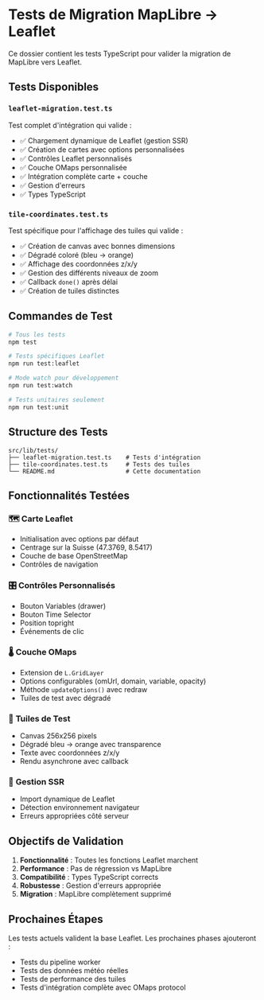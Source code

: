 # Tests de Migration MapLibre → Leaflet

Ce dossier contient les tests TypeScript pour valider la migration de MapLibre vers Leaflet.

## Tests Disponibles

### `leaflet-migration.test.ts`
Test complet d'intégration qui valide :
- ✅ Chargement dynamique de Leaflet (gestion SSR)
- ✅ Création de cartes avec options personnalisées
- ✅ Contrôles Leaflet personnalisés
- ✅ Couche OMaps personnalisée
- ✅ Intégration complète carte + couche
- ✅ Gestion d'erreurs
- ✅ Types TypeScript

### `tile-coordinates.test.ts`
Test spécifique pour l'affichage des tuiles qui valide :
- ✅ Création de canvas avec bonnes dimensions
- ✅ Dégradé coloré (bleu → orange)
- ✅ Affichage des coordonnées z/x/y
- ✅ Gestion des différents niveaux de zoom
- ✅ Callback `done()` après délai
- ✅ Création de tuiles distinctes

## Commandes de Test

```bash
# Tous les tests
npm test

# Tests spécifiques Leaflet
npm run test:leaflet

# Mode watch pour développement
npm run test:watch

# Tests unitaires seulement
npm run test:unit
```

## Structure des Tests

```
src/lib/tests/
├── leaflet-migration.test.ts    # Tests d'intégration
├── tile-coordinates.test.ts     # Tests des tuiles
└── README.md                    # Cette documentation
```

## Fonctionnalités Testées

### 🗺️ **Carte Leaflet**
- Initialisation avec options par défaut
- Centrage sur la Suisse (47.3769, 8.5417)
- Couche de base OpenStreetMap
- Contrôles de navigation

### 🎛️ **Contrôles Personnalisés**
- Bouton Variables (drawer)
- Bouton Time Selector
- Position topright
- Événements de clic

### 🌡️ **Couche OMaps**
- Extension de `L.GridLayer`
- Options configurables (omUrl, domain, variable, opacity)
- Méthode `updateOptions()` avec redraw
- Tuiles de test avec dégradé

### 🎨 **Tuiles de Test**
- Canvas 256x256 pixels
- Dégradé bleu → orange avec transparence
- Texte avec coordonnées z/x/y
- Rendu asynchrone avec callback

### 🔧 **Gestion SSR**
- Import dynamique de Leaflet
- Détection environnement navigateur
- Erreurs appropriées côté serveur

## Objectifs de Validation

1. **Fonctionnalité** : Toutes les fonctions Leaflet marchent
2. **Performance** : Pas de régression vs MapLibre
3. **Compatibilité** : Types TypeScript corrects
4. **Robustesse** : Gestion d'erreurs appropriée
5. **Migration** : MapLibre complètement supprimé

## Prochaines Étapes

Les tests actuels valident la base Leaflet. Les prochaines phases ajouteront :
- Tests du pipeline worker
- Tests des données météo réelles
- Tests de performance des tuiles
- Tests d'intégration complète avec OMaps protocol



